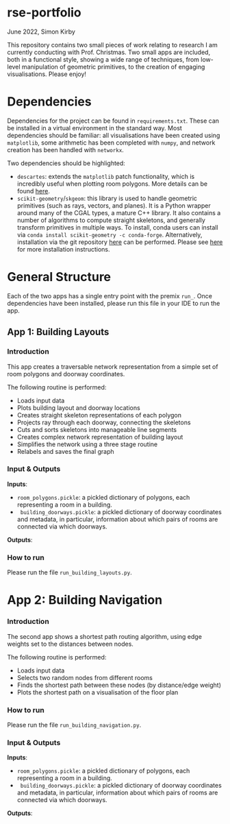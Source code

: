# rse-portfolio

June 2022, Simon Kirby

This repository contains two small pieces of work relating to research I am currently conducting with Prof. Christmas. 
Two small apps are included, both in a functional style, showing a wide range of techniques, from low-level manipulation 
of geometric primitives, to the creation of engaging visualisations. Please enjoy!

# Dependencies

Dependencies for the project can be found in `requirements.txt`. These can be installed in a virtual environment in 
the standard way. Most dependencies should be familiar: all visualisations have been created using `matplotlib`, some
arithmetic has been completed with `numpy`, and network creation has been handled with `networkx`.

Two dependencies should be highlighted:
* `descartes`: extends the `matplotlib` patch functionality, which is incredibly useful when plotting room polygons.
  More details can be found [here](https://pypi.org/project/descartes/#description).
* `scikit-geometry`/`skgeom`: this library is used to handle geometric primitives (such as rays, vectors, and planes).
It is a Python wrapper around many of the CGAL types, a mature C++ library. It also contains a number of algorithms to 
  compute straight skeletons, and generally transform primitives in multiple ways. To install, conda users can 
  install via `conda install scikit-geometry -c conda-forge`. Alternatively, installation via the git repository 
  [here](https://github.com/scikit-geometry/scikit-geometry) can be performed. Please see 
  [here](https://wolfv.medium.com/introducing-scikit-geometry-ae1dccaad5fd) for more
  installation instructions.

# General Structure

Each of the two apps has a single entry point with the premix `run_`. Once dependencies have been installed, please 
run this file in your IDE to run the app.

## App 1: Building Layouts

### Introduction

This app creates a traversable network representation from a simple set of room polygons and doorway coordinates. 

The following routine is performed:
* Loads input data
* Plots building layout and doorway locations
* Creates straight skeleton representations of each polygon
* Projects ray through each doorway, connecting the skeletons
* Cuts and sorts skeletons into manageable line segments
* Creates complex network representation of building layout
* Simplifies the network using a three stage routine
* Relabels and saves the final graph

### Input & Outputs

**Inputs**:
* `room_polygons.pickle`: a pickled dictionary of polygons, each representing a room in a building.
* ` building_doorways.pickle`: a pickled dictionary of doorway coordinates and metadata, in particular, information 
about which pairs of rooms are connected via which doorways.
  
**Outputs**:

### How to run

Please run the file `run_building_layouts.py`.

# App 2: Building Navigation

### Introduction

The second app shows a shortest path routing algorithm, using edge weights set to the distances between nodes.

The following routine is performed:
* Loads input data
* Selects two random nodes from different rooms
* Finds the shortest path between these nodes (by distance/edge weight)
* Plots the shortest path on a visualisation of the floor plan

### How to run

Please run the file `run_building_navigation.py`.

### Input & Outputs

**Inputs**:
* `room_polygons.pickle`: a pickled dictionary of polygons, each representing a room in a building.
* ` building_doorways.pickle`: a pickled dictionary of doorway coordinates and metadata, in particular, information 
about which pairs of rooms are connected via which doorways.
  
**Outputs**:






  


